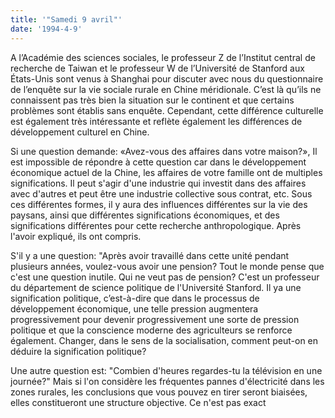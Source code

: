 ```yaml
---
title: '"Samedi 9 avril"'
date: '1994-4-9'
---
```


A l’Académie des sciences sociales, le professeur Z de l’Institut central de recherche de Taiwan et le professeur W de l’Université de Stanford aux États-Unis sont venus à Shanghai pour discuter avec nous du questionnaire de l’enquête sur la vie sociale rurale en Chine méridionale. C’est là qu’ils ne connaissent pas très bien la situation sur le continent et que certains problèmes sont établis sans enquête. Cependant, cette différence culturelle est également très intéressante et reflète également les différences de développement culturel en Chine.

Si une question demande: «Avez-vous des affaires dans votre maison?», Il est impossible de répondre à cette question car dans le développement économique actuel de la Chine, les affaires de votre famille ont de multiples significations. Il peut s'agir d'une industrie qui investit dans des affaires avec d'autres et peut être une industrie collective sous contrat, etc. Sous ces différentes formes, il y aura des influences différentes sur la vie des paysans, ainsi que différentes significations économiques, et des significations différentes pour cette recherche anthropologique. Après l'avoir expliqué, ils ont compris.

S'il y a une question: "Après avoir travaillé dans cette unité pendant plusieurs années, voulez-vous avoir une pension? Tout le monde pense que c'est une question inutile. Qui ne veut pas de pension? C'est un professeur du département de science politique de l'Université Stanford. Il ya une signification politique, c’est-à-dire que dans le processus de développement économique, une telle pression augmentera progressivement pour devenir progressivement une sorte de pression politique et que la conscience moderne des agriculteurs se renforce également. Changer, dans le sens de la socialisation, comment peut-on en déduire la signification politique?

Une autre question est: "Combien d'heures regardes-tu la télévision en une journée?" Mais si l'on considère les fréquentes pannes d'électricité dans les zones rurales, les conclusions que vous pouvez en tirer seront biaisées, elles constitueront une structure objective. Ce n'est pas exact

